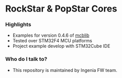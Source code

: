# RockStar & PopStar Cores


### Highlights ###

* Examples for version 0.4.6 of [mcblib](https://github.com/ingeniamc/mcblib)
* Tested over STM32F4 MCU platforms
* Project example develop with STM32Cube IDE


### Who do I talk to? ###

* This repository is maintained by Ingenia FW team.
